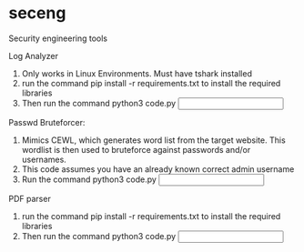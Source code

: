 # seceng
Security engineering tools

Log Analyzer

1. Only works in Linux Environments. Must have tshark installed
2. run the command pip install -r requirements.txt to install the required libraries
3. Then run the command python3 code.py <input path to pcap file>

Passwd Bruteforcer:

1. Mimics CEWL, which generates word list from the target website. This wordlist is then used to bruteforce against passwords and/or usernames. 
2. This code assumes you have an already known correct admin username
3. Run the command python3 code.py <input target URL>

PDF parser

1. run the command pip install -r requirements.txt to install the required libraries
2. Then run the command python3 code.py <input path to PDF file>
